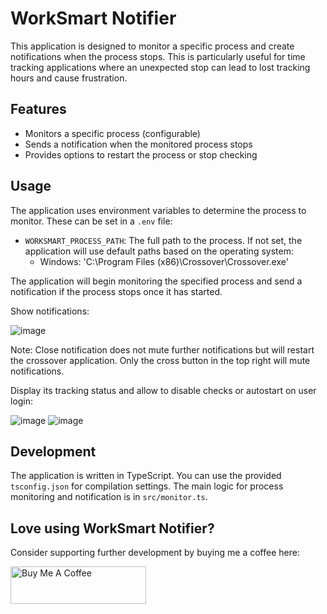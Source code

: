 # WorkSmart Notifier

This application is designed to monitor a specific process and create notifications when the process stops. This is particularly useful for time tracking applications where an unexpected stop can lead to lost tracking hours and cause frustration.

## Features

- Monitors a specific process (configurable)
- Sends a notification when the monitored process stops
- Provides options to restart the process or stop checking

## Usage

The application uses environment variables to determine the process to monitor. These can be set in a `.env` file:

- `WORKSMART_PROCESS_PATH`: The full path to the process. If not set, the application will use default paths based on the operating system:
  - Windows: 'C:\\Program Files (x86)\\Crossover\\Crossover.exe'

The application will begin monitoring the specified process and send a notification if the process stops once it has started.

Show notifications:

![image](https://github.com/trilogy-group/worksmart-notifier/assets/37180625/c71db26b-e5b9-430b-9653-7e6b59c081e2)

Note: Close notification does not mute further notifications but will restart the crossover application. Only the cross button in the top right will mute notifications.

Display its tracking status and allow to disable checks or autostart on user login:

![image](https://github.com/trilogy-group/worksmart-notifier/assets/37180625/106fa3aa-fda4-4a5d-a7b3-16287867ffca)
![image](https://github.com/trilogy-group/worksmart-notifier/assets/37180625/1105c679-4c50-4b4e-8182-c9c528d9aa60)




## Development

The application is written in TypeScript. You can use the provided `tsconfig.json` for compilation settings. The main logic for process monitoring and notification is in `src/monitor.ts`.


## Love using WorkSmart Notifier?

Consider supporting further development by buying me a coffee here: 

<a href="https://www.buymeacoffee.com/kkorniienko" target="_blank"><img src="https://cdn.buymeacoffee.com/buttons/v2/default-yellow.png" alt="Buy Me A Coffee" style="height: 60px !important;width: 217px !important;" ></a>

